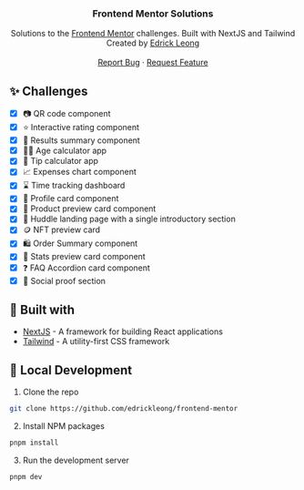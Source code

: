 <p align="center">
<h3 align="center">Frontend Mentor Solutions</h3>

<p align="center">
    Solutions to the <a href="https://www.frontendmentor.io/">Frontend Mentor</a> challenges. Built with NextJS and Tailwind
    <br />
    Created by <a href="https://twitter.com/edrickleong_">Edrick Leong</a>
    <br />
    <br />
    <a href="https://github.com/edrickleong/frontend-mentor/issues">Report Bug</a>
    ·
    <a href="https://github.com/edrickleong/frontend-mentor/issues">Request Feature</a>
</p>

## ✨ Challenges

- [x] 📷 QR code component
- [x] ⭐ Interactive rating component
- [x] 💯 Results summary component
- [x] 🧑‍🦳 Age calculator app
- [x] 💸 Tip calculator app
- [x] 📈 Expenses chart component
- [x] ⌛ Time tracking dashboard
- [x] 👤 Profile card component
- [x] 🧴 Product preview card component
- [x] 📱 Huddle landing page with a single introductory section
- [x] 🪙 NFT preview card
- [x] 🛍️ Order Summary component
- [x] 🔢 Stats preview card component
- [x] ❓ FAQ Accordion card component
- [x] 📝 Social proof section

## 🔧 Built with

- [NextJS](https://nextjs.org/) - A framework for building React applications
- [Tailwind](https://tailwindcss.com/) - A utility-first CSS framework

## 🚀 Local Development

1. Clone the repo

```sh
git clone https://github.com/edrickleong/frontend-mentor
```

2. Install NPM packages

```sh
pnpm install
```

3. Run the development server

```
pnpm dev
```
